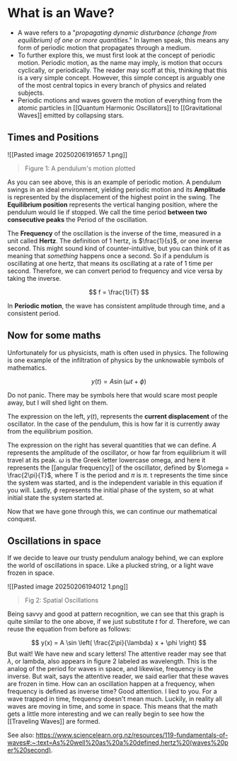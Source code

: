 # What is an Wave?
- A wave refers to a "_propagating dynamic disturbance (change from equilibrium) of one or more quantities_." In laymen speak, this means any form of periodic motion that propagates through a medium. 
- To further explore this, we must first look at the concept of periodic motion. Periodic motion, as the name may imply, is motion that occurs cyclically, or periodically. The reader may scoff at this, thinking that this is a very simple concept. However, this simple concept is arguably one of the most central topics in every branch of physics and related subjects. 
- Periodic motions and waves govern the motion of everything from the atomic particles in [[Quantum Harmonic Oscillators]] to [[Gravitational Waves]] emitted by collapsing stars.

## Times and Positions

![[Pasted image 20250206191657 1.png]]

> Figure 1: A pendulum's motion plotted

As you can see above, this is an example of periodic motion. A pendulum swings in an ideal environment, yielding periodic motion and its **Amplitude** is represented by the displacement of the highest point in the swing. The **Equilibrium position** represents the vertical hanging position, where the pendulum would lie if stopped. We call the time period **between two consecutive peaks** the Period of the oscillation. 

The **Frequency** of the oscillation is the inverse of the time, measured in a unit called **Hertz**. The definition of 1 hertz, is $\frac{1}{s}$, or one inverse second. This might sound kind of counter-intuitive, but you can think of it as meaning that *something* happens once a second. So if a pendulum is oscillating at one hertz, that means its oscillating at a rate of 1 time per second. Therefore, we can convert period to frequency and vice versa by taking the inverse. 

$$
f = \frac{1}{T}
$$

In **Periodic motion**, the wave has consistent amplitude through time, and a consistent period. 

## Now for some maths

Unfortunately for us physicists, math is often used in physics. The following is one example of the infiltration of physics by the unknowable symbols of mathematics. 

$$
y(t) = A \sin (\omega t + \phi)
$$

Do not panic. There may be symbols here that would scare most people away, but I will shed light on them. 

The expression on the left, $y(t)$, represents the **current displacement** of the oscillator. In the case of the pendulum, this is how far it is currently away from the equilibrium position. 

The expression on the right has several quantities that we can define. $A$ represents the amplitude of the oscillator, or how far from equilibrium it will travel at its peak. $\omega$ is the Greek letter lowercase omega, and here it represents the [[angular frequency]] of the oscillator, defined by $\omega = \frac{2\pi}{T}$, where T is the period and $\pi$ is $\pi$. t represents the time since the system was started, and is the independent variable in this equation if you will. Lastly, $\phi$ represents the initial phase of the system, so at what initial state the system started at.

Now that we have gone through this, we can continue our mathematical conquest. 

## Oscillations in space

If we decide to leave our trusty pendulum analogy behind, we can explore the world of oscillations in space. Like a plucked string, or a light wave frozen in space. 

![[Pasted image 20250206194012 1.png]]

> Fig 2: Spatial Oscillations

Being savvy and good at pattern recognition, we can see that this graph is quite similar to the one above, if we just substitute $t$ for $d$. Therefore, we can reuse the equation from before as follows:

$$
y(x) = A \sin \left( \frac{2\pi}{\lambda} x + \phi \right)
$$
But wait! We have new and scary letters! The attentive reader may see that $\lambda$, or lambda, also appears in figure 2 labeled as wavelength. This is the analog of the period for waves in space, and likewise, frequency is the inverse. But wait, says the attentive reader, we said earlier that these waves are frozen in time. How can an oscillation happen at a frequency, when frequency is defined as inverse time? Good attention. I lied to you. For a wave trapped in time, frequency doesn't mean much. Luckily, in reality all waves are moving in time, and some in space. This means that the math gets a little more interesting and we can really begin to see how the [[Traveling Waves]] are formed.

See also: 
https://www.sciencelearn.org.nz/resources/119-fundamentals-of-waves#:~:text=As%20well%20as%20a%20defined,hertz%20(waves%20per%20second).

